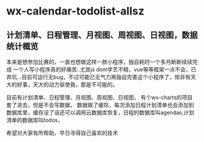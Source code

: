 # wx-calendar-todolist-allsz
计划清单、日程管理、月视图、周视图、日视图，数据统计概览
------------------------------------------------------
本来是想参加比赛的，一直也想做这样一款小程序，独自耗时一个多月断断续续完成
一个人写小程序真的好痛苦..尤其js dom学艺不精，vue等等框架一点不会，已弃坑...目前可运行无bug，不过可能已无气力再独自完善这个小程序了，除非有天大的好事，天大的动力驱使我，那是不可能的。

目前有计划清单、日程管理、月视图、周视图、日视图，
有个wx-charts的项目套了进去，但是不会写数据，
数据做了缓存，每次添加日程计划清单也会添加到数据库里，缓存没了话还可以调用云数据库恢复，日程的数据库叫agendas,计划清单的数据库叫todos，

希望对大家有所帮助，早日寻得自己喜欢的技术

